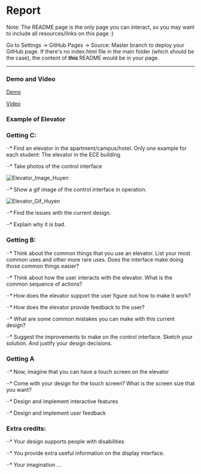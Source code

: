 # Report

Note: The README page is the only page you can interact, so you may want to include all resources/links on this page :)

Go to Settings -> GitHub Pages -> Source: Master branch to deploy your GitHub page. 
If there's no index.html file in the main folder (which should be the case), the content of **this** README would be in your page.

---


### Demo and Video
[Demo](https://nnhuyen.github.io/HCI-HW1-Elevator/demo.html)

[Video](https://www.youtube.com/watch?v=uilkmUoXoLU)

### Example of Elevator

### Getting C:
⋅⋅* Find an elevator in the apartment/campus/hotel. Only one example for each student: The elevator in the ECE building

⋅⋅* Take photos of the control interface

![Elevator_Image_Huyen](https://i.imgur.com/D8NAp0d.jpg)

⋅⋅*  Show a gif image of the control interface in operation.

![Elevator_Gif_Huyen](https://media.giphy.com/media/fAbByUYxLUGE6ygSvZ/giphy.gif)

⋅⋅* Find the issues with the current design.

⋅⋅* Explain why it is bad.

### Getting B:
⋅⋅* Think about the common things that you use an elevator. List your most common uses and other more rare uses. Does the interface make doing those common things easier?

⋅⋅* Think about how the user interacts with the elevator. What is the common sequence of actions?

⋅⋅* How does the elevator support the user figure out how to make it work?

⋅⋅* How does the elevator provide feedback to the user?

⋅⋅* What are some common mistakes you can make with this current design?

⋅⋅* Suggest the improvements to make on the control interface. Sketch your solution. And justify your design decisions.

### Getting A

⋅⋅* Now, imagine that you can have a touch screen on the elevator

⋅⋅* Come with your design for the touch screen? What is the screen size that you want?

⋅⋅* Design and implement interactive features

⋅⋅* Design and implement user feedback

### Extra credits:

⋅⋅* Your design supports people with disabilities

⋅⋅* You provide extra useful information on the display interface.

⋅⋅* Your imagination ...
